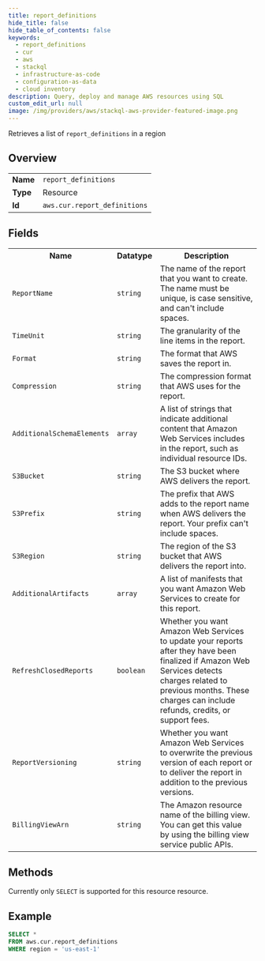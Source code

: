 ```yaml
---
title: report_definitions
hide_title: false
hide_table_of_contents: false
keywords:
  - report_definitions
  - cur
  - aws
  - stackql
  - infrastructure-as-code
  - configuration-as-data
  - cloud inventory
description: Query, deploy and manage AWS resources using SQL
custom_edit_url: null
image: /img/providers/aws/stackql-aws-provider-featured-image.png
---
```

Retrieves a list of <code>report_definitions</code> in a region

## Overview
<table><tbody>
<tr><td><b>Name</b></td><td><code>report_definitions</code></td></tr>
<tr><td><b>Type</b></td><td>Resource</td></tr>
<tr><td><b>Id</b></td><td><code>aws.cur.report_definitions</code></td></tr>
</tbody></table>

## Fields
<table><tbody>
<tr><th>Name</th><th>Datatype</th><th>Description</th></tr>
<tr><td><code>ReportName</code></td><td><code>string</code></td><td>The name of the report that you want to create. The name must be unique, is case sensitive, and can't include spaces.</td></tr><tr><td><code>TimeUnit</code></td><td><code>string</code></td><td>The granularity of the line items in the report.</td></tr><tr><td><code>Format</code></td><td><code>string</code></td><td>The format that AWS saves the report in.</td></tr><tr><td><code>Compression</code></td><td><code>string</code></td><td>The compression format that AWS uses for the report.</td></tr><tr><td><code>AdditionalSchemaElements</code></td><td><code>array</code></td><td>A list of strings that indicate additional content that Amazon Web Services includes in the report, such as individual resource IDs.</td></tr><tr><td><code>S3Bucket</code></td><td><code>string</code></td><td>The S3 bucket where AWS delivers the report.</td></tr><tr><td><code>S3Prefix</code></td><td><code>string</code></td><td>The prefix that AWS adds to the report name when AWS delivers the report. Your prefix can't include spaces.</td></tr><tr><td><code>S3Region</code></td><td><code>string</code></td><td>The region of the S3 bucket that AWS delivers the report into.</td></tr><tr><td><code>AdditionalArtifacts</code></td><td><code>array</code></td><td>A list of manifests that you want Amazon Web Services to create for this report.</td></tr><tr><td><code>RefreshClosedReports</code></td><td><code>boolean</code></td><td>Whether you want Amazon Web Services to update your reports after they have been finalized if Amazon Web Services detects charges related to previous months. These charges can include refunds, credits, or support fees.</td></tr><tr><td><code>ReportVersioning</code></td><td><code>string</code></td><td>Whether you want Amazon Web Services to overwrite the previous version of each report or to deliver the report in addition to the previous versions.</td></tr><tr><td><code>BillingViewArn</code></td><td><code>string</code></td><td>The Amazon resource name of the billing view. You can get this value by using the billing view service public APIs.</td></tr>
</tbody></table>

## Methods
Currently only <code>SELECT</code> is supported for this resource resource.

## Example
```sql
SELECT * 
FROM aws.cur.report_definitions
WHERE region = 'us-east-1'
```
